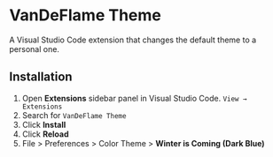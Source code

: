 # VanDeFlame Theme
A Visual Studio Code extension that changes the default theme to a personal one.

## Installation

1. Open **Extensions** sidebar panel in Visual Studio Code. `View → Extensions`
2. Search for `VanDeFlame Theme`
3. Click **Install**
4. Click **Reload**
5. File > Preferences > Color Theme > **Winter is Coming (Dark Blue)**